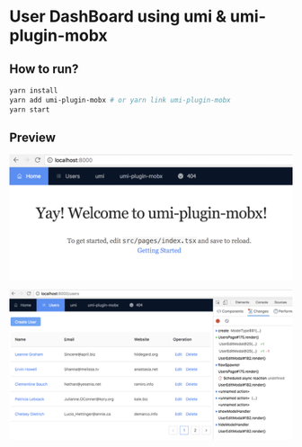 # User DashBoard using umi & umi-plugin-mobx

## How to run?

```bash
yarn install
yarn add umi-plugin-mobx # or yarn link umi-plugin-mobx
yarn start
```

## Preview

![1](./docs/dash-1.png)

![2](./docs/dash-2.png)
